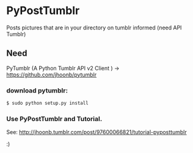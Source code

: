 # PyPostTumblr

Posts pictures that are in your directory on tumblr informed (need API Tumblr)

## Need 

PyTumblr (A Python Tumblr API v2 Client ) -> https://github.com/jhoonb/pytumblr

### download pytumblr:
``` bash
$ sudo python setup.py install
```

### Use PyPostTumblr and Tutorial.

See: http://jhoonb.tumblr.com/post/97600066821/tutorial-pyposttumblr

:)
